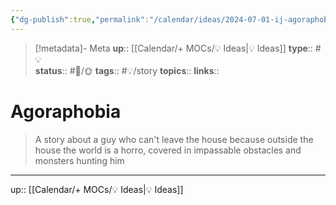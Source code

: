 ```yaml
---
{"dg-publish":true,"permalink":"/calendar/ideas/2024-07-01-ij-agoraphobia/","title":"Agoraphobia"}
---
```


> [!metadata]- Meta
> **up**:: [[Calendar/+ MOCs/💡 Ideas\|💡 Ideas]]
> **type**:: #💡  
> **status**:: #📝/🌞
> **tags**:: #💡/story
> **topics**:: 
> **links**::

# Agoraphobia

> A story about a guy who can't leave the house because outside the house the world is a horro, covered in impassable obstacles and monsters hunting him



---
up:: [[Calendar/+ MOCs/💡 Ideas\|💡 Ideas]]

